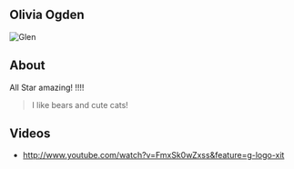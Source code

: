 ## Olivia Ogden

![Glen](http://images.tempi.re/web-in-a-box-feathered-rainbow-20120721-121207.jpg)

## About
All Star amazing!  !!!!

> I like bears and cute cats!

## Videos
* http://www.youtube.com/watch?v=FmxSk0wZxss&feature=g-logo-xit